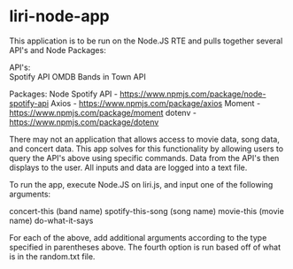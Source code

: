 # liri-node-app

This application is to be run on the Node.JS RTE and pulls together several API's and Node Packages:

API's:  
Spotify API
OMDB
Bands in Town API

Packages:
Node Spotify API - https://www.npmjs.com/package/node-spotify-api
Axios - https://www.npmjs.com/package/axios
Moment - https://www.npmjs.com/package/moment
dotenv - https://www.npmjs.com/package/dotenv

There may not an application that allows access to movie data, song data, and concert data.  This app solves for this functionality by allowing users to query the API's above using specific commands.  Data from the API's then displays to the user.  All inputs and data are logged into a text file.  

To run the app, execute Node.JS on liri.js, and input one of the following arguments:

concert-this (band name)
spotify-this-song (song name)
movie-this (movie name)
do-what-it-says

For each of the above, add additional arguments according to the type specified in parentheses above.  The fourth option is run based off of what is in the random.txt file.  

